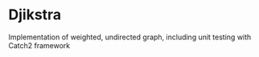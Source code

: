 # Djikstra
Implementation of weighted, undirected graph, including unit testing with Catch2 framework
